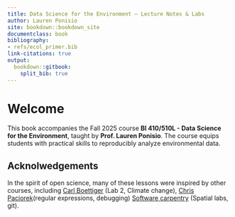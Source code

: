 ```yaml
---
title: Data Science for the Environment — Lecture Notes & Labs
author: Lauren Ponisio
site: bookdown::bookdown_site
documentclass: book
bibliography:
- refs/ecol_primer.bib
link-citations: true
output:
  bookdown::gitbook:
    split_bib: true
---
```


# Welcome 

This book accompanies the Fall 2025 course **BI 410/510L - Data Science for the Environment**, taught by **Prof. Lauren Ponisio**. The course equips students with practical skills to reproducibly analyze environmental data.

## Acknolwedgements 

In the spirit of open science, many of these lessons were inspired by other courses, including [Carl Boettiger](https://www.carlboettiger.info/) (Lab 2, Climate change), [Chris Paciorek](https://www.stat.berkeley.edu/users/paciorek/)(regular expressions, debugging) [Software carpentry](https://software-carpentry.org/) (Spatial labs, git). 


